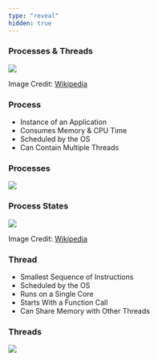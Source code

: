 ```yaml
---
type: "reveal"
hidden: true
---
```

<section>
    <h3>Processes & Threads</h3>
    <img class="plain stretch" src="/cc410/images/10/410_10_thread.svg">
    <p class="imagecredit">Image Credit: <a href="https://commons.wikimedia.org/w/index.php?title=File:Multithreaded_process.svg&oldid=515934464">Wikipedia</a></p>
</section>
<section>
    <h3>Process</h3>
    <ul>
        <li>Instance of an Application</li>
        <li>Consumes Memory & CPU Time</li>
        <li>Scheduled by the OS</li>
        <li>Can Contain Multiple Threads</li>
    </ul>
</section>
<section>
    <h3>Processes</h3>
    <img class="plain stretch" src="/cc410/images/10/410_10_taskmanager.png">
</section>
<section>
    <h3>Process States</h3>
    <img class="plain stretch" src="/cc410/images/10/410_10_states.svg">
    <p class="imagecredit">Image Credit: <a href="https://commons.wikimedia.org/w/index.php?title=File:Process_states.svg&oldid=508079226">Wikipedia</a></p>
</section>
<section>
    <h3>Thread</h3>
    <ul>
        <li>Smallest Sequence of Instructions</li>
        <li>Scheduled by the OS</li>
        <li>Runs on a Single Core</li>
        <li>Starts With a Function Call</li>
        <li>Can Share Memory with Other Threads</li>
    </ul>
</section>
<section>
    <h3>Threads</h3>
    <img class="plain stretch" src="/cc410/images/10/410_10_threads.png">
</section>